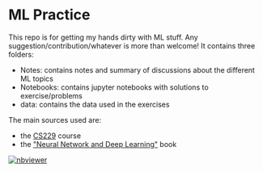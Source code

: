 # ML Practice

This repo is for getting my hands dirty with ML stuff. Any suggestion/contribution/whatever is more than welcome!
It contains three folders:
- Notes: contains notes and summary of discussions about the different ML topics
- Notebooks: contains jupyter notebooks with solutions to exercise/problems
- data: contains the data used in the exercises

The main sources used are:
- the [CS229](http://cs229.stanford.edu/syllabus.html) course
- the ["Neural Network and Deep Learning"](http://neuralnetworksanddeeplearning.com) book

[![nbviewer](https://img.shields.io/badge/view%20on-nbviewer-brightgreen.svg)](http://nbviewer.jupyter.org/github/francesco-losterzo/MLPractice/tree/master/Notebooks/)
